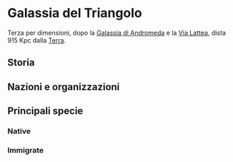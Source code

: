 # Galassia del Triangolo

Terza per dimensioni, dopo la [Galassia di Andromeda](/wiki/galassie/galassia-andromeda.md) e la [Via Lattea](/wiki/galassie/vialattea.md), dista 915 Kpc dalla [Terra](../pianeti/terra.md).

## Storia

## Nazioni e organizzazioni

## Principali specie 

### Native

### Immigrate